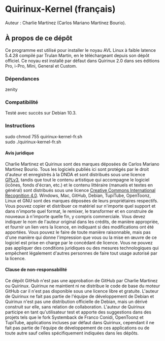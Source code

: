 # Quirinux-Kernel (français)
Auteur : Charlie Martínez (Carlos Mariano Martínez Bourio).
## À propos de ce dépôt
Ce programme est utilisé pour installer le noyau AVL Linux à faible latence 5.4.28 compilé par Trulan Martin, en le téléchargeant depuis son dépôt officiel. Ce noyau est installé par défaut dans Quirinux 2.0 dans ses éditions Pro, i-Pro, Mini, General et Custom. 
### Dépendances
zenity
### Compatibilité
Testé avec succès sur Debian 10.3. 
### Instructions
sudo chmod 755 quirinux-kernel-fr.sh </br>
sudo ./quirinux-kernel-fr.sh
#### Avis juridique
Charlie Martinez et Quirinux sont des marques déposées de Carlos Mariano Martinez Bourio. Tous les logiciels publiés ici sont protégés par le droit d'auteur et enregistrés à la DNDA et sont distribués sous une licence <a href="https://lslspanish.github.io/translation_GPLv3_to_spanish/">GPLv3</a>, tandis que tout le contenu artistique qui accompagne le logiciel (icônes, fonds d'écran, etc.) et le contenu littéraire (manuels et textes en général) sont distribués sous une licence <a href="https://creativecommons.org/licenses/by/4.0/deed.es">Creative Commons International Recognition 4.0</a>. Windows, Mac, GitHub, Debian, TupiTube, OpenToonz, Linux et GNU sont des marques déposées de leurs propriétaires respectifs.
Vous pouvez copier et distribuer ce matériel sur n'importe quel support et dans n'importe quel format, le remixer, le transformer et en construire de nouveaux à n'importe quelle fin, y compris commerciale. Vous devez indiquer le nom de l'auteur original dans les crédits, de manière appropriée, et fournir un lien vers la licence, en indiquant si des modifications ont été apportées. Vous pouvez le faire de toute manière raisonnable, mais pas d'une manière qui donne l'impression que vous ou la mise en œuvre de ce logiciel est prise en charge par le concédant de licence. Vous ne pouvez pas appliquer des conditions juridiques ou des mesures technologiques qui empêchent légalement d'autres personnes de faire tout usage autorisé par la licence. 
#### Clause de non-responsabilité
Ce dépôt GitHub n'est pas une approbation de GitHub par Charlie Martinez ou Quirinux. Quirinux ne maintient ni ne distribue le code de base du moteur GitHub car il n'est pas disponible sous une licence libre et gratuite.
L'auteur de Quirinux ne fait pas partie de l'équipe de développement de Debian et Quirinux n'est pas une distribution officielle de Debian, mais un dérivé construit sur elle, sans relation de collaboration. 
L'auteur de Quirinux participe en tant qu'utilisateur test et apporte des suggestions dans des projets tels que le fork Systemback de Franco Conidi, OpenToonz et TupiTube, applications incluses par défaut dans Quirinux, cependant il ne fait pas partie de l'équipe de développement de ces applications ou de toute autre sauf celles spécifiquement indiquées dans les dépôts.
